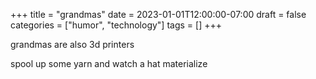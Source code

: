 +++
title = "grandmas"
date = 2023-01-01T12:00:00-07:00
draft = false
categories = ["humor", "technology"]
tags = []
+++

grandmas are also 3d printers

spool up some yarn and watch a hat materialize